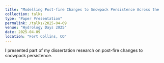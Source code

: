```yaml
---
title: "Modelling Post-fire Changes to Snowpack Persistence Across the Western US"
collection: talks
type: "Paper Presentation"
permalink: /talks/2025-04-09
venue: "Hydrology Days 2025"
date: 2025-04-09
location: "Fort Collins, CO"
---
```


I presented part of my dissertation research on post-fire changes to snowpack persistence.
